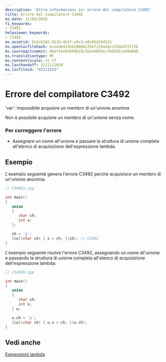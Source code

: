 ```yaml
---
description: 'Altre informazioni su: errore del compilatore C3492'
title: Errore del compilatore C3492
ms.date: 11/04/2016
f1_keywords:
- C3492
helpviewer_keywords:
- C3492
ms.assetid: b1dc6342-9133-4b1f-a9c3-e8c65d20d121
ms.openlocfilehash: bceeded1de628604c29ef124adacc23ded72f15b
ms.sourcegitcommit: d6af41e42699628c3e2e6063ec7b03931a49a098
ms.translationtype: MT
ms.contentlocale: it-IT
ms.lasthandoff: 12/11/2020
ms.locfileid: "97113155"
---
```

# <a name="compiler-error-c3492"></a>Errore del compilatore C3492

'var': impossibile acquisire un membro di un'unione anonima

Non è possibile acquisire un membro di un'unione senza nome.

### <a name="to-correct-this-error"></a>Per correggere l'errore

- Assegnare un nome all'unione e passare la struttura di unione completa all'elenco di acquisizione dell'espressione lambda.

## <a name="examples"></a>Esempio

L'esempio seguente genera l'errore C3492 perché acquisisce un membro di un'unione anonima:

```cpp
// C3492a.cpp

int main()
{
   union
   {
      char ch;
      int x;
   };

   ch = 'y';
   [&x](char ch) { x = ch; }(ch); // C3492
}
```

L'esempio seguente risolve l'errore C3492, assegnando un nome all'unione e passando la struttura di unione completa all'elenco di acquisizione dell'espressione lambda:

```cpp
// C3492b.cpp

int main()
{
   union
   {
      char ch;
      int x;
   } u;

   u.ch = 'y';
   [&u](char ch) { u.x = ch; }(u.ch);
}
```

## <a name="see-also"></a>Vedi anche

[Espressioni lambda](../../cpp/lambda-expressions-in-cpp.md)
